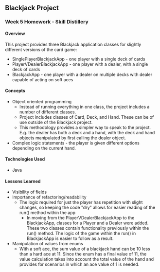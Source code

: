 ## Blackjack Project

### Week 5 Homework - Skill Distillery

#### Overview

This project provides three Blackjack application classes for slightly different versions of the card game:
- SinglePlayerBlackjackApp - one player with a single deck of cards
- PlayerVDealerBlackjackApp - one player with a dealer, with a single deck of cards
- BlackjackApp - one player with a dealer on multiple decks with dealer capable of acting on soft aces


#### Concepts

- Object oriented programming
  - Instead of running everything in one class, the project includes a number of different classes.
  - Project includes classes of Card, Deck, and Hand.   These can be of use outside of the Blackjack project.
  - This methodology provides a simpler way to speak to the project.  E.g. the dealer has both a deck and a hand, with the deck and hand objects manipulated by first calling the dealer object.
- Complex logic statements - the player is given different options depending on the current hand.

#### Technologies Used

- Java

#### Lessons Learned

- Visibility of fields
- Importance of refactoring/readability
  - The logic required for just the player has repetition with slight changes, so keeping the code "dry" allows for easier reading of the run() method within the app
    - In moving from the PlayerVDealerBlackjackApp to the BlackjackApp, classes for a Player and a Dealer were added.  These two classes contain functionality previously within the run() method.  The logic of the game within the run() in BlackjackApp is easier to follow as a result.
- Manipulation of values from enums
  - With a soft ace, the sum value of a blackjack hand can be 10 less than a hard ace at 11.  Since the enum has a final value of 11, the value calculation takes into account the total value of the hand and provides for scenarios in which an ace value of 1 is needed.
